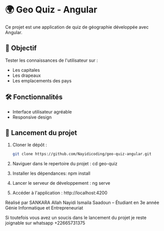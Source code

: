 # 🌍 Geo Quiz - Angular

Ce projet est une application de quiz de géographie développée avec Angular.

## 🎯 Objectif

Tester les connaissances de l'utilisateur sur :
- Les capitales
- Les drapeaux
- Les emplacements des pays

## 🛠 Fonctionnalités

- Interface utilisateur agréable
- Responsive design


## 🚀 Lancement du projet

1. Cloner le dépôt :
   ```bash
   git clone https://github.com/Nayidicoding/geo-quiz-angular.git

2. Naviguer dans le repertoire du projet :
cd geo-quiz

3. Installer les dépendances:
npm install

4. Lancer le serveur de développement :
ng serve

5. Accéder à l'application :
http://localhost:4200

Réalisé par
SANKARA Allah Nayidi Ismaila Saadoun – Étudiant en 3e année Génie Informatique et Entrepreneuriat

Si toutefois vous avez un soucis dans le lancement du projet je reste joignable sur whatsapp +22665731375   